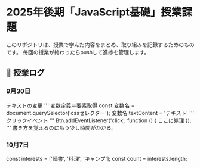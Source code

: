# 2025年後期「JavaScript基礎」授業課題

このリポジトリは、授業で学んだ内容をまとめ、取り組みを記録するためのものです。
毎回の授業が終わったらpushして進捗を管理します。

## 📆 授業ログ

### 9月30日
テキストの変更
'''
変数定義＝要素取得
const 変数名 = document.querySelector('cssセレクター');
変数名.textContent = 'テキスト'
'''
クリックイベント
'''
Btn.addEventListener('click', function () {
    ここに処理
});
'''
書き方を覚えるのにもう少し時間がかかる。

### 10月7日
const interests = ['読書', '料理', 'キャンプ'];
const count = interests.length;
